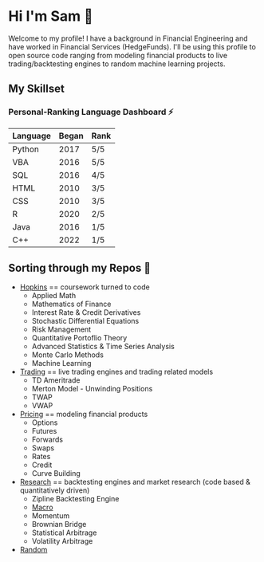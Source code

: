 # Hi I'm Sam 👋

Welcome to my profile! I have a background in Financial Engineering and have worked in Financial Services (HedgeFunds). I'll be using this profile to open source code ranging from modeling financial products to live trading/backtesting engines to random machine learning projects. 

## My Skillset
### Personal-Ranking Language Dashboard :zap:
| Language     | Began  | Rank     |
| ------------- | ------------- | -------- |
| Python          | 2017         | 5/5  |
| VBA           | 2016         | 5/5  |
| SQL           | 2016         | 4/5  |
| HTML           | 2010         | 3/5  |
| CSS           | 2010         | 3/5  |
| R           | 2020         | 2/5  |
| Java           | 2016         | 1/5  |
| C++           | 2022         | 1/5  |

## Sorting through my Repos :thought_balloon:
* [Hopkins](https://github.com/slasker1/Hopkins)
 == coursework turned to code
  * Applied Math
  * Mathematics of Finance
  * Interest Rate & Credit Derivatives
  * Stochastic Differential Equations
  * Risk Management
  * Quantitative Portoflio Theory
  * Advanced Statistics & Time Series Analysis
  * Monte Carlo Methods
  * Machine Learning
* [Trading](https://github.com/slasker1/Trading) == live trading engines and trading related models
  * TD Ameritrade
  * Merton Model - Unwinding Positions
  * TWAP
  * VWAP
* [Pricing](https://github.com/slasker1/Pricing) == modeling financial products
  * Options
  * Futures
  * Forwards
  * Swaps
  * Rates
  * Credit
  * Curve Building
* [Research](https://github.com/slasker1/Research) == backtesting engines and market research (code based & quantitatively driven)
  * Zipline Backtesting Engine
  * [Macro](https://github.com/slasker1/Research/Macro)
  * Momentum
  * Brownian Bridge
  * Statistical Arbitrage
  * Volatility Arbitrage
* [Random](https://github.com/slasker1/Random)
